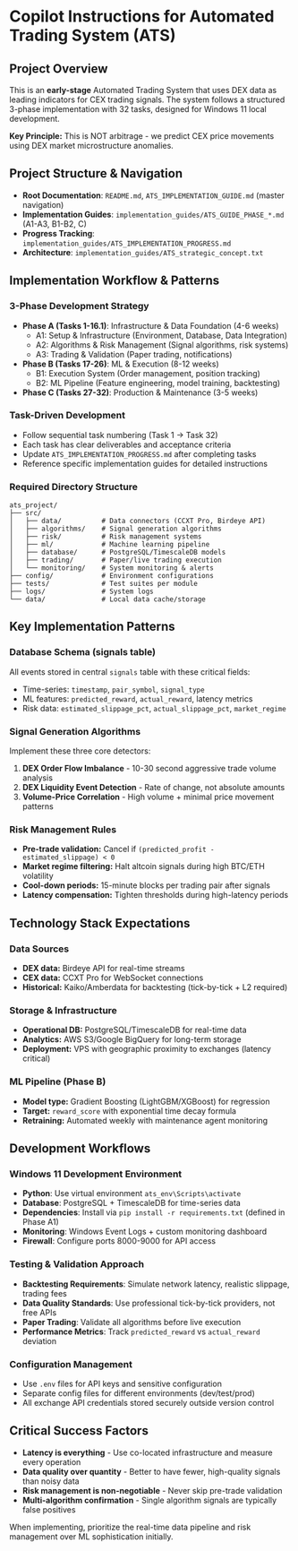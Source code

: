 # Copilot Instructions for Automated Trading System (ATS)

## Project Overview
This is an **early-stage** Automated Trading System that uses DEX data as leading indicators for CEX trading signals. The system follows a structured 3-phase implementation with 32 tasks, designed for Windows 11 local development.

**Key Principle:** This is NOT arbitrage - we predict CEX price movements using DEX market microstructure anomalies.

## Project Structure & Navigation
- **Root Documentation**: `README.md`, `ATS_IMPLEMENTATION_GUIDE.md` (master navigation)
- **Implementation Guides**: `implementation_guides/ATS_GUIDE_PHASE_*.md` (A1-A3, B1-B2, C)
- **Progress Tracking**: `implementation_guides/ATS_IMPLEMENTATION_PROGRESS.md` 
- **Architecture**: `implementation_guides/ATS_strategic_concept.txt`

## Implementation Workflow & Patterns

### 3-Phase Development Strategy
- **Phase A (Tasks 1-16.1)**: Infrastructure & Data Foundation (4-6 weeks)
  - A1: Setup & Infrastructure (Environment, Database, Data Integration)  
  - A2: Algorithms & Risk Management (Signal algorithms, risk systems)
  - A3: Trading & Validation (Paper trading, notifications)
- **Phase B (Tasks 17-26)**: ML & Execution (8-12 weeks)
  - B1: Execution System (Order management, position tracking)
  - B2: ML Pipeline (Feature engineering, model training, backtesting)
- **Phase C (Tasks 27-32)**: Production & Maintenance (3-5 weeks)

### Task-Driven Development
- Follow sequential task numbering (Task 1 → Task 32)
- Each task has clear deliverables and acceptance criteria
- Update `ATS_IMPLEMENTATION_PROGRESS.md` after completing tasks
- Reference specific implementation guides for detailed instructions

### Required Directory Structure
```
ats_project/
├── src/
│   ├── data/          # Data connectors (CCXT Pro, Birdeye API)
│   ├── algorithms/    # Signal generation algorithms
│   ├── risk/          # Risk management systems  
│   ├── ml/            # Machine learning pipeline
│   ├── database/      # PostgreSQL/TimescaleDB models
│   ├── trading/       # Paper/live trading execution
│   └── monitoring/    # System monitoring & alerts
├── config/            # Environment configurations
├── tests/             # Test suites per module
├── logs/              # System logs
└── data/              # Local data cache/storage
```

## Key Implementation Patterns

### Database Schema (signals table)
All events stored in central `signals` table with these critical fields:
- Time-series: `timestamp`, `pair_symbol`, `signal_type` 
- ML features: `predicted_reward`, `actual_reward`, latency metrics
- Risk data: `estimated_slippage_pct`, `actual_slippage_pct`, `market_regime`

### Signal Generation Algorithms
Implement these three core detectors:
1. **DEX Order Flow Imbalance** - 10-30 second aggressive trade volume analysis
2. **DEX Liquidity Event Detection** - Rate of change, not absolute amounts
3. **Volume-Price Correlation** - High volume + minimal price movement patterns

### Risk Management Rules
- **Pre-trade validation:** Cancel if `(predicted_profit - estimated_slippage) < 0`
- **Market regime filtering:** Halt altcoin signals during high BTC/ETH volatility
- **Cool-down periods:** 15-minute blocks per trading pair after signals
- **Latency compensation:** Tighten thresholds during high-latency periods

## Technology Stack Expectations

### Data Sources
- **DEX data:** Birdeye API for real-time streams
- **CEX data:** CCXT Pro for WebSocket connections
- **Historical:** Kaiko/Amberdata for backtesting (tick-by-tick + L2 required)

### Storage & Infrastructure  
- **Operational DB:** PostgreSQL/TimescaleDB for real-time data
- **Analytics:** AWS S3/Google BigQuery for long-term storage
- **Deployment:** VPS with geographic proximity to exchanges (latency critical)

### ML Pipeline (Phase B)
- **Model type:** Gradient Boosting (LightGBM/XGBoost) for regression
- **Target:** `reward_score` with exponential time decay formula
- **Retraining:** Automated weekly with maintenance agent monitoring

## Development Workflows

### Windows 11 Development Environment  
- **Python**: Use virtual environment `ats_env\Scripts\activate`
- **Database**: PostgreSQL + TimescaleDB for time-series data
- **Dependencies**: Install via `pip install -r requirements.txt` (defined in Phase A1)
- **Monitoring**: Windows Event Logs + custom monitoring dashboard
- **Firewall**: Configure ports 8000-9000 for API access

### Testing & Validation Approach
- **Backtesting Requirements**: Simulate network latency, realistic slippage, trading fees
- **Data Quality Standards**: Use professional tick-by-tick providers, not free APIs  
- **Paper Trading**: Validate all algorithms before live execution
- **Performance Metrics**: Track `predicted_reward` vs `actual_reward` deviation

### Configuration Management
- Use `.env` files for API keys and sensitive configuration
- Separate config files for different environments (dev/test/prod)
- All exchange API credentials stored securely outside version control

## Critical Success Factors
- **Latency is everything** - Use co-located infrastructure and measure every operation
- **Data quality over quantity** - Better to have fewer, high-quality signals than noisy data
- **Risk management is non-negotiable** - Never skip pre-trade validation
- **Multi-algorithm confirmation** - Single algorithm signals are typically false positives

When implementing, prioritize the real-time data pipeline and risk management over ML sophistication initially.